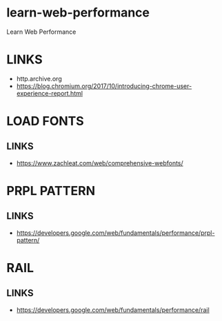 # learn-web-performance
Learn Web Performance

# LINKS
- http.archive.org
- https://blog.chromium.org/2017/10/introducing-chrome-user-experience-report.html

# LOAD FONTS
## LINKS
- https://www.zachleat.com/web/comprehensive-webfonts/

# PRPL PATTERN
## LINKS
- https://developers.google.com/web/fundamentals/performance/prpl-pattern/

# RAIL
## LINKS
- https://developers.google.com/web/fundamentals/performance/rail
